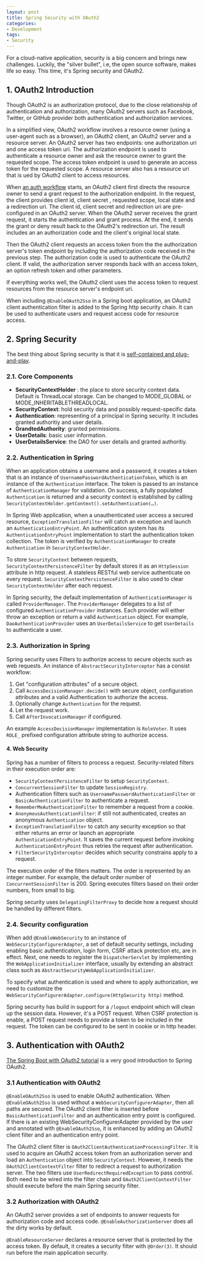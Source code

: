```yaml
---
layout: post
title: Spring Security with OAuth2
categories:
- Development
tags:
- Security
---
```


For a cloud-native application, security is a big concern and brings new challenges. Luckily, the "silver bullet", i.e, the open source software, makes life so easy. This time, it's Spring security and OAuth2.

## 1. OAuth2 Introduction
Though OAuth2 is an authorization protocol, due to the close relationship of authentication and authorization, many OAuth2 servers such as Facebook, Twitter, or GitHub provider both authentication and authorization services.

In a simplified view, OAuth2 workflow involves a resource owner (using a user-agent such as a browser), an OAuth2 client, an OAuth2 server and a resource server. An OAuth2 server has two endpoints: one authorization uri and one access token uri. The authorization endpoint is used to authenticate a resource owner and ask the resource owner to grant the requested scope. The access token endpoint is used to generate an access token for the requested scope. A resource server also has a resource uri that is ued by OAuth2 client to access resources.

When [an auth workflow](1) starts, an OAuth2 client first directs the resource owner to send a grant request to the authorization endpoint. In the request, the client provides client id, client secret , requested scope, local state and a redirection uri. The client id, client secret and redirection uri are pre-configured in an OAuth2 server. When the OAuth2 server receives the grant request, it starts the authentication and grant process. At the end, it sends the grant or deny result back to the OAuth2's redirection uri. The result includes an an authorization code and the client's original local state.

Then the OAuth2 client requests an access token from the the authorization server's token endpoint by including the authorization code received in the previous step. The authorization code is used to authenticate the OAuth2 client. If valid, the authorization server responds back with an access token, an option refresh token and other parameters.

If everything works well, the OAuth2 client uses the access token to request resources from the resource server's endpoint uri.

When including `@EnableOAuth2Sso` in a Spring boot application, an OAuth2 client authentication filter is added to the Spring http security chain. It can be used to authenticate users and request access code for resource access.

## 2. Spring Security
The best thing about Spring security is that it is [self-contained and plug-and-play](2).  

### 2.1. Core Components

* __SecurityContextHolder__ : the place to store security context data. Default is ThreadLocal storage. Can be changed to MODE_GLOBAL or MODE_INHERITABLETHREADLOCAL.
* __SecurityContext__: hold security data and possibly request-specific data.
* __Authentication__: representing of a principal in Spring security. It includes granted authoritiy and user details.
* __GrandtedAuthority__: granted permissions.
* __UserDetails__: basic user information.
* __UserDetailsService__: the DAO for user details and granted authoritiy.

### 2.2. Authentication in Spring
When an application obtains a username and a password, it creates a token that is an instance of `UsernamePasswordAuthenticationToken`, which is an instance of the `Authentication` interface. The token is passed to an instance of `AuthenticationManager` for validation. On success, a fully populated `Authentication` is returned and a security context is established by calling `SecurityContextHolder.getContext().setAuthentication(…​)`.

In Spring Web application, when a unauthenticated user access a secured resource, `ExceptionTranslationFilter` will catch an exception and launch an `AuthenticationEntryPoint`. An authentication system has its `AuthenticationEntryPoint` implementation to start the authentication token collection. The token is verified by `AuthenticationManager` to create `Authentication` in `SecurityContextHolder`.

To store `SecurityContext` between requests, `SecurityContextPersistenceFilter` by default stores it as an `HttpSession` attribute in http request. A stateless RESTful web service authenticate on every request. `SecurityContextPersistenceFilter` is also used to clear `SecurityContextHolder` after each request.

In Spring security, the default implementation of `AuthenticationManager` is called `ProviderManager`. The `ProviderManager` delegates to a list of configured `AuthenticationProvider` instances. Each provider will either throw an exception or return a valid `Authentication` object. For example, `DaoAuthenticationProvider` uses an `UserDetailsService` to get `UserDetails` to authenticate a user.

### 2.3. Authorization in Spring
Spring security uses Filters to authorize access to secure objects such as web requests. An instance of `AbstractSecurityInterceptor` has a consist workflow:
1. Get "configuration attributes" of a secure object.
2. Call `AccessDecisionManager.decide()` with secure object, configuration attributes and a valid Authentication to authorize the access.
3. Optionally change `Authentication` for the request.
4. Let the request work.
5. Call `AfterInvocationManager` if configured.

An example `AccessDecisionManager` implementation is `RoleVoter`. It uses `ROLE_` prefixed configuration attribute string to authorize access.  

 #### 4. Web Security
Spring has a number of filters to process a request. Security-related filters in their execution order are:

* `SecurityContextPersistenceFilter` to setup `SecurityContext`.
* `ConcurrentSessionFilter` to update `SessionRegistry`.
* Authentication filters such as `UsernamePasswordAuthenticationFilter` or `BasicAuthenticationFilter` to authenticate a request.
* `RememberMeAuthenticationFilter` to remember a request from a cookie.
* `AnonymousAuthenticationFilter`: if still not authenticated, creates an anonymous `Authentication` object.
* `ExceptionTranslationFilter` to catch any security exception so that either returns an error or launch an appropriate `AuthenticationEntryPoint`. It saves the current request before invoking `AuthenticationEntryPoint` thus retries the request after authentication.
* `FilterSecurityInterceptor` decides which security constrains apply to a request.   

The execution order of the filters matters. The order is represented by an integer number. For example, the default order number of `ConcurrentSessionFilter` is 200. Spring executes filters based on their order numbers, from small to big.

Spring security uses `DelegatingFilterProxy` to decide how a request should be handled by different filters.

### 2.4. Security configuration
When add `@EnableWebSecurity` to an instance of `WebSecurityConfigurerAdapter`, a set of default security settings, including enabling basic authentication, login form, CSRF attack protection etc, are in effect. Next, one needs to register the `DispatcherServlet` by implementing the `WebApplicationInitializer` interface, usually by extending an abstract class such as `AbstractSecurityWebApplicationInitializer`.  

To specify what authentication is used and where to apply authorization, we need to customize the `WebSecurityConfigurerAdapter.configure(HttpSecurity http)` method.

Spring security has build in support for a `/logout` endpoint which will clean up the session data. However, it's a POST request. When CSRF protection is enable, a POST request needs to provide a token to be included in the request.  The token can be configured to be sent in cookie or in http header.

## 3. Authentication with OAuth2
[The Spring Boot with OAuth2 tutorial](3) is a very good introduction to Spring OAuth2.

### 3.1 Authentication with OAuth2
`@EnableOAuth2Sso` is used to enable OAuth2 authentication. When `@EnableOAuth2Sso` is used without a `WebSecurityConfigurerAdapter`, then all paths are secured. The OAuth2 client filter is inserted before `BasicAuthenticationFilter` and an authentication entry point is configured. If there is an existing WebSecurityConfigurerAdapter provided by the user and annotated with `@EnableOAuth2Sso`, it is enhanced by adding an OAuth2 client filter and an authentication entry point.

The OAuth2 client filter is `OAuth2ClientAuthenticationProcessingFilter`. It is used to acquire an OAuth2 access token from an authorization server and load an `Authentication` object into `SecurityContext`. However, it needs the `OAuth2ClientContextFilter` filter to redirect a request to authorization server. The two filters use `UserRedirectRequiredException` to pass control. Both need to be wired into the filter chain and `OAuth2ClientContextFilter` should execute before the main Spring security filter.

### 3.2 Authorization with OAuth2
An OAuth2 server provides a set of endpoints to answer requests for authorization code and access code. `@EnableAuthorizationServer` does all the dirty works by default.

`@EnableResourceServer` declares a resource server that is protected by the access token. By default, it creates a security filter with `@Order(3)`.  It should run before the main application security.

[1]: https://tools.ietf.org/html/rfc6749#section-4
[2]: http://docs.spring.io/spring-security/site/docs/current/reference/html/technical-overview.html
[3]: https://spring.io/guides/tutorials/spring-boot-oauth2/
